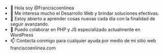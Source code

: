 - 👋 Hola soy @Franciscoenlinea
- 👀 Me interesa mucho el Desarrollo Web y brindar soluciones efectivas.
- 🌱 Estoy abierto a aprender cosas nuevas cada día con la finalidad de seguir avanzando.
- 💞️ Puedo colaborar en PHP y JS especializado actualmente en WordPress
- 📫 Contacta conmigo para cualquier ayuda por medio de mi sitio web franciscoenlinea.com

<!---
Franciscoenlinea/Franciscoenlinea is a ✨ special ✨ repository because its `README.md` (this file) appears on your GitHub profile.
You can click the Preview link to take a look at your changes.
--->
